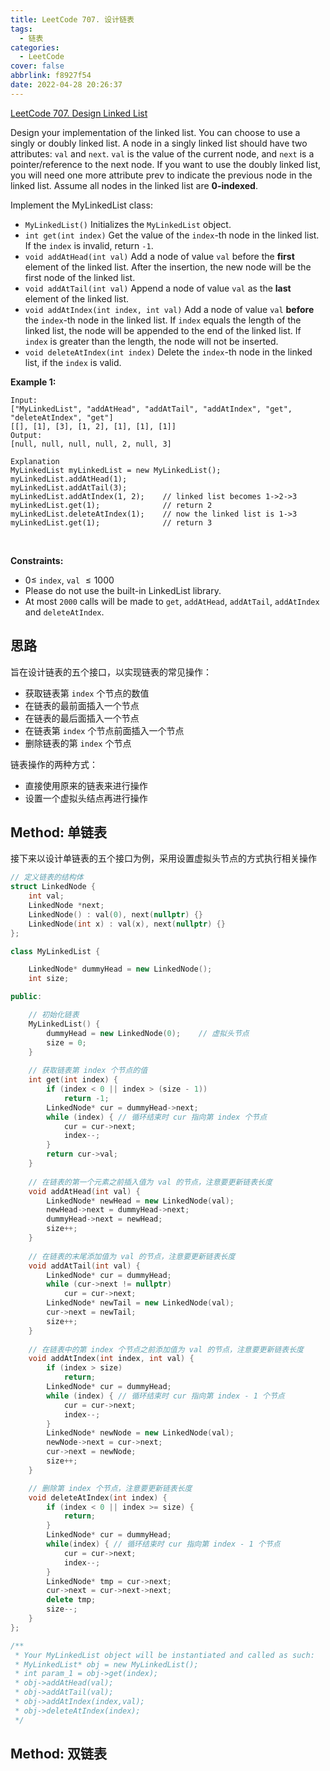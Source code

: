 ```yaml
---
title: LeetCode 707. 设计链表
tags:
  - 链表
categories:
  - LeetCode
cover: false
abbrlink: f8927f54
date: 2022-04-28 20:26:37
---
```


[LeetCode 707. Design Linked List](https://leetcode-cn.com/problems/design-linked-list/)

Design your implementation of the linked list. You can choose to use a singly or doubly linked list.
A node in a singly linked list should have two attributes: `val` and `next`. `val` is the value of the current node, and `next` is a pointer/reference to the next node.
If you want to use the doubly linked list, you will need one more attribute prev to indicate the previous node in the linked list. Assume all nodes in the linked list are **0-indexed**.

Implement the MyLinkedList class:

 - `MyLinkedList()` Initializes the `MyLinkedList` object.
 - `int get(int index)` Get the value of the `index`-th node in the linked list. If the `index` is invalid, return `-1`.
 - `void addAtHead(int val)` Add a node of value `val` before the **first** element of the linked list. After the insertion, the new node will be the first node of the linked list.
 - `void addAtTail(int val)` Append a node of value `val` as the **last** element of the linked list.
 - `void addAtIndex(int index, int val)` Add a node of value `val` **before** the `index`-th node in the linked list. If `index` equals the length of the linked list, the node will be appended to the end of the linked list. If `index` is greater than the length, the node will not be inserted.
 - `void deleteAtIndex(int index)` Delete the `index`-th node in the linked list, if the `index` is valid.
 

**Example 1:**

    Input: 
    ["MyLinkedList", "addAtHead", "addAtTail", "addAtIndex", "get", "deleteAtIndex", "get"]
    [[], [1], [3], [1, 2], [1], [1], [1]]
    Output: 
    [null, null, null, null, 2, null, 3]

    Explanation
    MyLinkedList myLinkedList = new MyLinkedList();
    myLinkedList.addAtHead(1);
    myLinkedList.addAtTail(3);
    myLinkedList.addAtIndex(1, 2);    // linked list becomes 1->2->3
    myLinkedList.get(1);              // return 2
    myLinkedList.deleteAtIndex(1);    // now the linked list is 1->3
    myLinkedList.get(1);              // return 3
 

**Constraints:**

 - $0 \le$ `index`, `val` $\le 1000$
 - Please do not use the built-in LinkedList library.
 - At most `2000` calls will be made to `get`, `addAtHead`, `addAtTail`, `addAtIndex` and `deleteAtIndex`.


## 思路

旨在设计链表的五个接口，以实现链表的常见操作：
 - 获取链表第 `index` 个节点的数值
 - 在链表的最前面插入一个节点
 - 在链表的最后面插入一个节点
 - 在链表第 `index` 个节点前面插入一个节点
 - 删除链表的第 `index` 个节点

链表操作的两种方式：
 - 直接使用原来的链表来进行操作
 - 设置一个虚拟头结点再进行操作



## Method: 单链表

接下来以设计单链表的五个接口为例，采用设置虚拟头节点的方式执行相关操作

```cpp
// 定义链表的结构体
struct LinkedNode {
    int val;
    LinkedNode *next;
    LinkedNode() : val(0), next(nullptr) {}
    LinkedNode(int x) : val(x), next(nullptr) {}
};

class MyLinkedList {

    LinkedNode* dummyHead = new LinkedNode();
    int size;

public:

    // 初始化链表
    MyLinkedList() {
        dummyHead = new LinkedNode(0);    // 虚拟头节点
        size = 0;
    }
    
    // 获取链表第 index 个节点的值
    int get(int index) {
        if (index < 0 || index > (size - 1))
            return -1;
        LinkedNode* cur = dummyHead->next;
        while (index) { // 循环结束时 cur 指向第 index 个节点
            cur = cur->next;
            index--;
        }
        return cur->val;
    }
    
    // 在链表的第一个元素之前插入值为 val 的节点，注意要更新链表长度
    void addAtHead(int val) {
        LinkedNode* newHead = new LinkedNode(val);
        newHead->next = dummyHead->next;
        dummyHead->next = newHead;
        size++;
    }
    
    // 在链表的末尾添加值为 val 的节点，注意要更新链表长度
    void addAtTail(int val) {
        LinkedNode* cur = dummyHead;
        while (cur->next != nullptr)
            cur = cur->next;
        LinkedNode* newTail = new LinkedNode(val);
        cur->next = newTail;
        size++;
    }
    
    // 在链表中的第 index 个节点之前添加值为 val 的节点，注意要更新链表长度
    void addAtIndex(int index, int val) {
        if (index > size)
            return;
        LinkedNode* cur = dummyHead;
        while (index) { // 循环结束时 cur 指向第 index - 1 个节点
            cur = cur->next;
            index--;
        }
        LinkedNode* newNode = new LinkedNode(val);
        newNode->next = cur->next;
        cur->next = newNode;
        size++;
    }

    // 删除第 index 个节点，注意要更新链表长度
    void deleteAtIndex(int index) {
        if (index < 0 || index >= size) {
            return;
        }
        LinkedNode* cur = dummyHead;
        while(index) { // 循环结束时 cur 指向第 index - 1 个节点
            cur = cur->next;
            index--;
        }
        LinkedNode* tmp = cur->next;
        cur->next = cur->next->next;
        delete tmp;
        size--;
    }
};

/**
 * Your MyLinkedList object will be instantiated and called as such:
 * MyLinkedList* obj = new MyLinkedList();
 * int param_1 = obj->get(index);
 * obj->addAtHead(val);
 * obj->addAtTail(val);
 * obj->addAtIndex(index,val);
 * obj->deleteAtIndex(index);
 */
```
## Method: 双链表